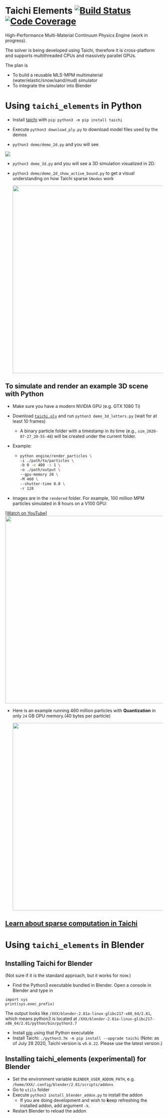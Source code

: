 # Taichi Elements [![Build Status](https://travis-ci.com/taichi-dev/taichi_elements.svg?branch=master)](https://travis-ci.com/taichi-dev/taichi_elements) [![Code Coverage](https://codecov.io/gh/taichi-dev/taichi_elements/branch/master/graph/badge.svg)](https://codecov.io/gh/taichi-dev/taichi_elements)
High-Performance Multi-Material Continuum Physics Engine (work in progress). 

The solver is being developed using Taichi, therefore it is cross-platform and supports multithreaded CPUs and massively parallel GPUs. 

The plan is
 - To build a reusable MLS-MPM multimaterial (water/elastic/snow/sand/mud) simulator
 - To integrate the simulator into Blender

# Using `taichi_elements` in Python
 - Install [taichi](https://github.com/taichi-dev/taichi) with `pip`: `python3 -m pip install taichi`

 - Execute `python3 download_ply.py` to download model files used by the demos

 - `python3 demo/demo_2d.py` and you will see
 <img src="https://github.com/yuanming-hu/public_files/raw/master/graphics/elements/demo_2d.gif">

 - `python3 demo_3d.py` and you will see a 3D simulation visualized in 2D.

 - `python3 demo/demo_2d_show_active_bound.py` to get a visual understanding on how Taichi sparse `SNodes` work

    <img src="https://github.com/taichi-dev/public_files/raw/master/taichi_elements/sparse_mpm_active_blocks.gif" height="600px">

    

## To simulate and render an example 3D scene with Python
 - Make sure you have a modern NVIDIA GPU (e.g. GTX 1080 Ti)
 - Download [`taichi.ply`](https://github.com/taichi-dev/taichi_elements_blender_examples/releases/download/ply/taichi.ply) and run `python3 demo_3d_letters.py` (wait for at least 10 frames)
   - A binary particle folder with a timestamp in its time (e.g., `sim_2020-07-27_20-55-48`) will be created under the current folder.
 - Example:

   - ```bash
     python engine/render_particles \
     -i ./path/to/particles \
     -b 0 -e 400 -s 1 \
     -o ./path/output \
     --gpu-memory 20 \
     -M 460 \
     --shutter-time 0.0 \
     -r 128
     ```
   
 - Images are in the `rendered` folder. For example, 100 million MPM particles simulated in 8 hours on a V100 GPU:

[[Watch on YouTube]](https://www.youtube.com/watch?v=oiuSax_iPto)
<img src="https://raw.githubusercontent.com/taichi-dev/public_files/master/taichi_elements/100Mparticles.jpg" height="600px">

- Here is an example running 460 million particles with **Quantization** in only `24` GB GPU memory.(40 bytes per particle)

  <img src="https://github.com/taichi-dev/public_files/raw/master/taichi_elements/460M.jpg" height="600px">
## [Learn about sparse computation in Taichi](https://docs.taichi.graphics/docs/lang/articles/advanced/sparse)
# Using `taichi_elements` in Blender

## Installing Taichi for Blender
(Not sure if it is the standard approach, but it works for now.)
 - Find the Python3 executable bundled in Blender. Open a console in Blender and type in
 ```
 import sys
 print(sys.exec_prefix)
 ```
  The output looks like `/XXX/blender-2.81a-linux-glibc217-x86_64/2.81`, which means python3 is located at `/XXX/blender-2.81a-linux-glibc217-x86_64/2.81/python/bin/python3.7`
 - Install [pip](https://pip.pypa.io/en/stable/installing/) using that Python executable
 - Install Taichi: `./python3.7m -m pip install --upgrade taichi` (Note: as of July 28 2020, Taichi version is `v0.6.22`. Please use the latest version.)

## Installing taichi_elements (experimental) for Blender
 - Set the environment variable `BLENDER_USER_ADDON_PATH`, e.g. `/home/XXX/.config/blender/2.81/scripts/addons`
 - Go to `utils` folder
 - Execute `python3 install_blender_addon.py` to install the addon
   - If you are doing development and wish to **k**eep refreshing the installed addon, add argument `-k`.
 - Restart Blender to reload the addon
